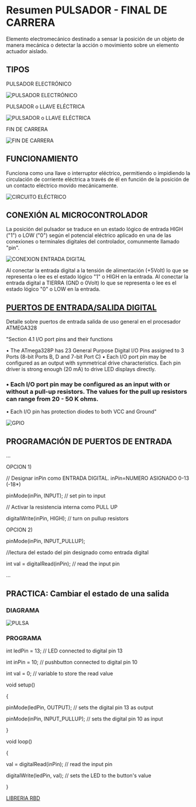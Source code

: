 # Resumen PULSADOR - FINAL DE CARRERA

Elemento electromecánico destinado a sensar la posición de un objeto de manera mecánica o detectar la acción o movimiento sobre un elemento actuador aislado.

## TIPOS

PULSADOR ELECTRÓNICO

![PULSADOR ELECTRÓNICO](./boton.jpg)

PULSADOR o LLAVE ELÉCTRICA

![PULSADOR o LLAVE ELÉCTRICA](./pulsadorelectrico.jpg)

FIN DE CARRERA

![FIN DE CARRERA](./findecarrera.jpg)

## FUNCIONAMIENTO

Funciona como una llave o interruptor eléctrico, permitiendo o impidiendo la circulación de corriente eléctrica a través de él 
en función de la posición de un contacto eléctrico movido mecánicamente.

![CIRCUITO ELÉCTRICO](./circuitoelectricosimple.jpg)

## CONEXIÓN AL MICROCONTROLADOR

La posición del pulsador se traduce en un estado lógico de entrada HIGH ("1") o LOW ("0") según el potencial eléctrico aplicado en una de las conexiones o terminales digitales del controlador, comunmente llamado "pin".

![CONEXION ENTRADA DIGITAL](./arduino-pulsador-pup_pdown.png)

Al conectar la entrada digital a la tensión de alimentación (+5Volt) lo que se representa o lee es el estado lógico "1" o HIGH en la entrada. Al conectar la entrada digital a TIERRA (GND o 0Volt) lo que se representa o lee es el estado lógico "0" o LOW en la entrada.

## [PUERTOS DE ENTRADA/SALIDA DIGITAL](https://www.arduino.cc/en/Tutorial/DigitalPins)

Detalle sobre puertos de entrada salida de uso general en el procesador ATMEGA328

"Section 4.1 I/O port pins and their functions

• The ATmega328P has 23 General Purpose Digital I/O Pins assigned to 3 Ports (8-bit Ports B, D and 7-bit Port C)
• Each I/O port pin may be configured as an output with symmetrical drive characteristics. Each pin driver is strong enough (20 mA) to drive LED displays directly.
### • Each I/O port pin may be configured as an input with or without a pull-up resistors. The values for the pull up resistors can range from 20 - 50 K ohms.

• Each I/O pin has protection diodes to both VCC and Ground"

![GPIO](./detalle_gpio_atmega328.png)

## PROGRAMACIÓN DE PUERTOS DE ENTRADA

...

OPCION 1) 

// Designar inPin como ENTRADA DIGITAL. inPin=NUMERO ASIGNADO 0-13 (-18*)

pinMode(inPin, INPUT);           // set pin to input

// Activar la resistencia interna como PULL UP

digitalWrite(inPin, HIGH);       // turn on pullup resistors

OPCION 2)

pinMode(inPin, INPUT_PULLUP); 

//lectura del estado del pin designado como entrada digital

int val = digitalRead(inPin);   // read the input pin

...

## PRACTICA: Cambiar el estado de una salida

### DIAGRAMA

![PULSA](./Pulsador_bb.jpg)

### PROGRAMA

int ledPin = 13; // LED connected to digital pin 13

int inPin = 10;   // pushbutton connected to digital pin 10

int val = 0;     // variable to store the read value

void setup()

{

  pinMode(ledPin, OUTPUT);      // sets the digital pin 13 as output
  
  pinMode(inPin, INPUT_PULLUP);      // sets the digital pin 10 as input
  
}

void loop()

{

  val = digitalRead(inPin);   // read the input pin
  
  digitalWrite(ledPin, val);    // sets the LED to the button's value
  
}

[LIBRERIA RBD](https://github.com/alextaujenis/RBD_Button)
